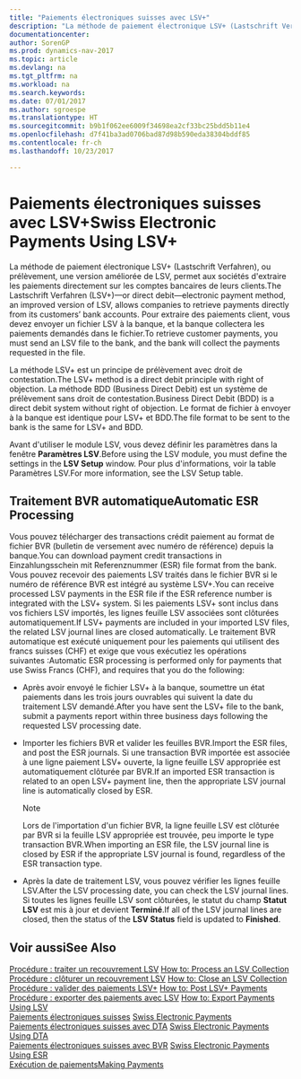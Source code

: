 ```yaml
---
title: "Paiements électroniques suisses avec LSV+"
description: "La méthode de paiement électronique LSV+ (Lastschrift Verfahren), ou prélèvement, une version améliorée de LSV, permet aux sociétés d'extraire les paiements directement sur les comptes bancaires de leurs clients. Pour extraire des paiements client, vous devez envoyer un fichier LSV à la banque, et la banque collectera les paiements demandés dans le fichier."
documentationcenter: 
author: SorenGP
ms.prod: dynamics-nav-2017
ms.topic: article
ms.devlang: na
ms.tgt_pltfrm: na
ms.workload: na
ms.search.keywords: 
ms.date: 07/01/2017
ms.author: sgroespe
ms.translationtype: HT
ms.sourcegitcommit: b9b1f062ee6009f34698ea2cf33bc25bdd5b11e4
ms.openlocfilehash: d7f41ba3ad0706bad87d98b590eda38304bddf85
ms.contentlocale: fr-ch
ms.lasthandoff: 10/23/2017

---
```

# <a name="swiss-electronic-payments-using-lsv"></a><span data-ttu-id="5e798-104">Paiements électroniques suisses avec LSV+</span><span class="sxs-lookup"><span data-stu-id="5e798-104">Swiss Electronic Payments Using LSV+</span></span>
<span data-ttu-id="5e798-105">La méthode de paiement électronique LSV+ (Lastschrift Verfahren), ou prélèvement, une version améliorée de LSV, permet aux sociétés d'extraire les paiements directement sur les comptes bancaires de leurs clients.</span><span class="sxs-lookup"><span data-stu-id="5e798-105">The Lastschrift Verfahren (LSV+)—or direct debit—electronic payment method, an improved version of LSV, allows companies to retrieve payments directly from its customers’ bank accounts.</span></span> <span data-ttu-id="5e798-106">Pour extraire des paiements client, vous devez envoyer un fichier LSV à la banque, et la banque collectera les paiements demandés dans le fichier.</span><span class="sxs-lookup"><span data-stu-id="5e798-106">To retrieve customer payments, you must send an LSV file to the bank, and the bank will collect the payments requested in the file.</span></span>  

<span data-ttu-id="5e798-107">La méthode LSV+ est un principe de prélèvement avec droit de contestation.</span><span class="sxs-lookup"><span data-stu-id="5e798-107">The LSV+ method is a direct debit principle with right of objection.</span></span> <span data-ttu-id="5e798-108">La méthode BDD (Business Direct Debit) est un système de prélèvement sans droit de contestation.</span><span class="sxs-lookup"><span data-stu-id="5e798-108">Business Direct Debit (BDD) is a direct debit system without right of objection.</span></span> <span data-ttu-id="5e798-109">Le format de fichier à envoyer à la banque est identique pour LSV+ et BDD.</span><span class="sxs-lookup"><span data-stu-id="5e798-109">The file format to be sent to the bank is the same for LSV+ and BDD.</span></span>  

<span data-ttu-id="5e798-110">Avant d'utiliser le module LSV, vous devez définir les paramètres dans la fenêtre **Paramètres LSV**.</span><span class="sxs-lookup"><span data-stu-id="5e798-110">Before using the LSV module, you must define the settings in the **LSV Setup** window.</span></span> <span data-ttu-id="5e798-111">Pour plus d'informations, voir la table Paramètres LSV.</span><span class="sxs-lookup"><span data-stu-id="5e798-111">For more information, see the LSV Setup table.</span></span>  

## <a name="automatic-esr-processing"></a><span data-ttu-id="5e798-112">Traitement BVR automatique</span><span class="sxs-lookup"><span data-stu-id="5e798-112">Automatic ESR Processing</span></span>  
<span data-ttu-id="5e798-113">Vous pouvez télécharger des transactions crédit paiement au format de fichier BVR (bulletin de versement avec numéro de référence) depuis la banque.</span><span class="sxs-lookup"><span data-stu-id="5e798-113">You can download payment credit transactions in Einzahlungsschein mit Referenznummer (ESR) file format from the bank.</span></span> <span data-ttu-id="5e798-114">Vous pouvez recevoir des paiements LSV traités dans le fichier BVR si le numéro de référence BVR est intégré au système LSV+.</span><span class="sxs-lookup"><span data-stu-id="5e798-114">You can receive processed LSV payments in the ESR file if the ESR reference number is integrated with the LSV+ system.</span></span> <span data-ttu-id="5e798-115">Si les paiements LSV+ sont inclus dans vos fichiers LSV importés, les lignes feuille LSV associées sont clôturées automatiquement.</span><span class="sxs-lookup"><span data-stu-id="5e798-115">If LSV+ payments are included in your imported LSV files, the related LSV journal lines are closed automatically.</span></span> <span data-ttu-id="5e798-116">Le traitement BVR automatique est exécuté uniquement pour les paiements qui utilisent des francs suisses (CHF) et exige que vous exécutiez les opérations suivantes :</span><span class="sxs-lookup"><span data-stu-id="5e798-116">Automatic ESR processing is performed only for payments that use Swiss Francs (CHF), and requires that you do the following:</span></span>  

- <span data-ttu-id="5e798-117">Après avoir envoyé le fichier LSV+ à la banque, soumettre un état paiements dans les trois jours ouvrables qui suivent la date du traitement LSV demandé.</span><span class="sxs-lookup"><span data-stu-id="5e798-117">After you have sent the LSV+ file to the bank, submit a payments report within three business days following the requested LSV processing date.</span></span>  

- <span data-ttu-id="5e798-118">Importer les fichiers BVR et valider les feuilles BVR.</span><span class="sxs-lookup"><span data-stu-id="5e798-118">Import the ESR files, and post the ESR journals.</span></span> <span data-ttu-id="5e798-119">Si une transaction BVR importée est associée à une ligne paiement LSV+ ouverte, la ligne feuille LSV appropriée est automatiquement clôturée par BVR.</span><span class="sxs-lookup"><span data-stu-id="5e798-119">If an imported ESR transaction is related to an open LSV+ payment line, then the appropriate LSV journal line is automatically closed by ESR.</span></span>  

    > [!NOTE]  
    >  <span data-ttu-id="5e798-120">Lors de l'importation d'un fichier BVR, la ligne feuille LSV est clôturée par BVR si la feuille LSV appropriée est trouvée, peu importe le type transaction BVR.</span><span class="sxs-lookup"><span data-stu-id="5e798-120">When importing an ESR file, the LSV journal line is closed by ESR if the appropriate LSV journal is found, regardless of the ESR transaction type.</span></span>  

- <span data-ttu-id="5e798-121">Après la date de traitement LSV, vous pouvez vérifier les lignes feuille LSV.</span><span class="sxs-lookup"><span data-stu-id="5e798-121">After the LSV processing date, you can check the LSV journal lines.</span></span> <span data-ttu-id="5e798-122">Si toutes les lignes feuille LSV sont clôturées, le statut du champ **Statut LSV** est mis à jour et devient **Terminé**.</span><span class="sxs-lookup"><span data-stu-id="5e798-122">If all of the LSV journal lines are closed, then the status of the **LSV Status** field is updated to  **Finished**.</span></span>  

## <a name="see-also"></a><span data-ttu-id="5e798-123">Voir aussi</span><span class="sxs-lookup"><span data-stu-id="5e798-123">See Also</span></span>  
 <span data-ttu-id="5e798-124">[Procédure : traiter un recouvrement LSV](how-to-process-an-lsv-collection.md) </span><span class="sxs-lookup"><span data-stu-id="5e798-124">[How to: Process an LSV Collection](how-to-process-an-lsv-collection.md) </span></span>  
 <span data-ttu-id="5e798-125">[Procédure : clôturer un recouvrement LSV](how-to-close-an-lsv-collection.md) </span><span class="sxs-lookup"><span data-stu-id="5e798-125">[How to: Close an LSV Collection](how-to-close-an-lsv-collection.md) </span></span>  
 <span data-ttu-id="5e798-126">[Procédure : valider des paiements LSV+](how-to-post-lsv-payments.md) </span><span class="sxs-lookup"><span data-stu-id="5e798-126">[How to: Post LSV+ Payments](how-to-post-lsv-payments.md) </span></span>  
 <span data-ttu-id="5e798-127">[Procédure : exporter des paiements avec LSV](how-to-export-payments-using-lsv.md) </span><span class="sxs-lookup"><span data-stu-id="5e798-127">[How to: Export Payments Using LSV](how-to-export-payments-using-lsv.md) </span></span>  
 <span data-ttu-id="5e798-128">[Paiements électroniques suisses](swiss-electronic-payments.md) </span><span class="sxs-lookup"><span data-stu-id="5e798-128">[Swiss Electronic Payments](swiss-electronic-payments.md) </span></span>  
 <span data-ttu-id="5e798-129">[Paiements électroniques suisses avec DTA](swiss-electronic-payments-using-dta.md) </span><span class="sxs-lookup"><span data-stu-id="5e798-129">[Swiss Electronic Payments Using DTA](swiss-electronic-payments-using-dta.md) </span></span>  
 <span data-ttu-id="5e798-130">[Paiements électroniques suisses avec BVR](swiss-electronic-payments-using-esr.md) </span><span class="sxs-lookup"><span data-stu-id="5e798-130">[Swiss Electronic Payments Using ESR](swiss-electronic-payments-using-esr.md) </span></span>  
 [<span data-ttu-id="5e798-131">Exécution de paiements</span><span class="sxs-lookup"><span data-stu-id="5e798-131">Making Payments</span></span>](../../payables-make-payments.md)

